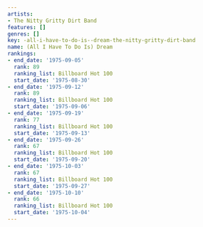 ```yaml
---
artists:
- The Nitty Gritty Dirt Band
features: []
genres: []
key: -all-i-have-to-do-is--dream-the-nitty-gritty-dirt-band
name: (All I Have To Do Is) Dream
rankings:
- end_date: '1975-09-05'
  rank: 89
  ranking_list: Billboard Hot 100
  start_date: '1975-08-30'
- end_date: '1975-09-12'
  rank: 89
  ranking_list: Billboard Hot 100
  start_date: '1975-09-06'
- end_date: '1975-09-19'
  rank: 77
  ranking_list: Billboard Hot 100
  start_date: '1975-09-13'
- end_date: '1975-09-26'
  rank: 67
  ranking_list: Billboard Hot 100
  start_date: '1975-09-20'
- end_date: '1975-10-03'
  rank: 67
  ranking_list: Billboard Hot 100
  start_date: '1975-09-27'
- end_date: '1975-10-10'
  rank: 66
  ranking_list: Billboard Hot 100
  start_date: '1975-10-04'
---
```


